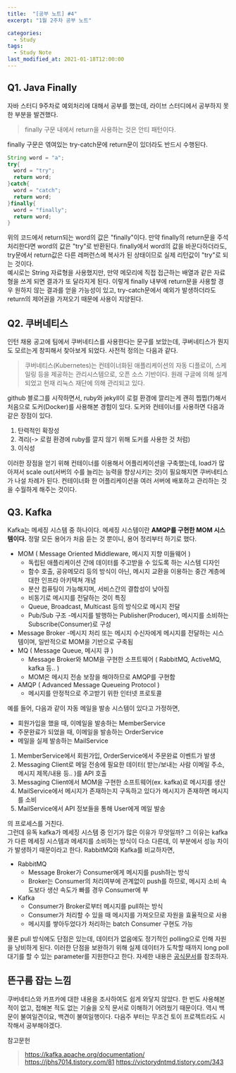```yaml
---
title:  "[공부 노트] #4"
excerpt: "1월 2주차 공부 노트"

categories:
  - Study
tags: 
  - Study Note
last_modified_at: 2021-01-18T12:00:00
---
```

## Q1. Java Finally
자바 스터디 9주차로 예외처리에 대해서 공부를 했는데, 라이브 스터디에서 공부하지 못한 부분을 발견했다.
> finally 구문 내에서 return을 사용하는 것은 안티 패턴이다.  

finally 구문은 엮여있는 try-catch문에 return문이 있더라도 반드시 수행된다.
```java
String word = "a";
try{
  word = "try";
  return word;
}catch{
  word = "catch";
  return word;
}finally{
  word = "finally";
  return word;
}
```
위의 코드에서 return되는 word의 값은 "finally"이다. 만약 finally의 return문을 주석처리한다면 word의 값은 "try"로 반환된다. finally에서 word의 값을 바꾼다하더라도, try문에서 return값은 다른 레퍼런스에 복사가 된 상태이므로 실제 리턴값이 "try"로 되는 것이다.  
예시로는 String 자료형을 사용했지만, 만약 메모리에 직접 접근하는 배열과 같은 자료형을 쓰게 되면 결과가 또 달라지게 된다. 이렇게 finally 내부에 return문을 사용할 경우 원하지 않는 결과를 얻을 가능성이 있고, try-catch문에서 예외가 발생하더라도 return의 제어권을 가져오기 때문에 사용이 지양된다.

## Q2. 쿠버네티스
인턴 채용 공고에 팀에서 쿠버네티스를 사용한다는 문구를 보았는데, 쿠버네티스가 뭔지도 모르는게 창피해서 찾아보게 되었다. 사전적 정의는 다음과 같다.  
>쿠버네티스(Kubernetes)는 컨테이너화된 애플리케이션의 자동 디플로이, 스케일링 등을 제공하는 관리시스템으로, 오픈 소스 기반이다. 원래 구글에 의해 설계되었고 현재 리눅스 재단에 의해 관리되고 있다.  

github 블로그를 시작하면서, ruby와 jekyll이 로컬 환경에 깔리는게 괜히 찝찝(?)해서 처음으로 도커(Docker)를 사용해본 경험이 있다. 도커와 컨테이너를 사용하면 다음과 같은 장점이 있다.
1. 탄력적인 확장성
1. 격리(-> 로컬 환경에 ruby를 깔지 않기 위해 도커를 사용한 것 처럼)
3. 이식성

이러한 장점을 얻기 위해 컨테이너를 이용해서 어플리케이션을 구축했는데, load가 많아져서 scale out(서버의 수를 늘리는 능력을 향상시키는 것)이 필요해지면 쿠버네티스가 나설 차례가 된다. 컨테이너화 한 어플리케이션을 여러 서버에 배포하고 관리하는 것을 수월하게 해주는 것이다. 

## Q3. Kafka
Kafka는 메세징 시스템 중 하나이다. 메세징 시스템이란 **AMQP를 구현한 MOM 시스템이다.** 정말 모든 용어가 처음 듣는 것 뿐이니, 용어 정리부터 하기로 했다.
- MOM ( Message Oriented Middleware, 메시지 지향 미들웨어 )
  - 독립된 애플리케이션 간에 데이터를 주고받을 수 있도록 하는 시스템 디자인
  - 함수 호출, 공유메모리 등의 방식이 아닌, 메시지 교환을 이용하는 중간 계층에 대한 인프라 아키텍쳐 개념
  - 분산 컴퓨팅이 가능해지며, 서비스간의 결합성이 낮아짐
  - 비동기로 메시지를 전달하는 것이 특징
  - Queue, Broadcast, Multicast 등의 방식으로 메시지 전달
  - Pub/Sub 구조
    -메시지를 발행하는 Publisher(Producer), 메시지를 소비하는 Subscribe(Consumer)로 구성
- Message Broker
  -메시지 처리 또는 메시지 수신자에게 메시지를 전달하는 시스템이며, 일반적으로 MOM을 기반으로 구축됨
- MQ ( Message Queue, 메시지 큐 )
  - Message Broker와 MOM을 구현한 소프트웨어 ( RabbitMQ, ActiveMQ, kafka 등.. )
  - MOM은 메시지 전송 보장을 해야하므로 AMQP를 구현함
- AMQP ( Advanced Message Queueing Protocol )
  - 메시지를 안정적으로 주고받기 위한 인터넷 프로토콜

예를 들어, 다음과 같이 자동 메일을 발송 시스템이 있다고 가정하면,
- 회원가입을 했을 때, 이메일을 발송하는 MemberService
- 주문완료가 되었을 때, 이메일을 발송하는 OrderService
- 메일을 실제 발송하는 MailService

1. MemberService에서 회원가입, OrderService에서 주문완료 이벤트가 발생
1. Messaging Client로 메일 전송에 필요한 데이터( 받는/보내는 사람 이메일 주소, 메시지 제목/내용 등.. )를 API 호출
1. Messaging Client에서 MOM을 구현한 소프트웨어(ex. kafka)로 메시지를 생산
1. MailService에서 메시지가 존재하는지 구독하고 있다가 메시지가 존재하면 메시지를 소비
1. MailService에서 API 정보들을 통해 User에게 메일 발송

의 프로세스를 거친다.  
그런데 유독 kafka가 메세징 시스템 중 인기가 많은 이유가 무엇일까? 그 이유는 kafka가 다른 메세징 시스템과 메세지를 소비하는 방식이 다소 다른데, 이 부분에서 성능 차이가 발생하기 때문이라고 한다. RabbitMQ와 Kafka를 비교하자면,  
- RabbitMQ
  - Message Broker가 Consumer에게 메시지를 push하는 방식
  - Broker는 Consumer의 처리여부에 관계없이 push를 하므로, 메시지 소비 속도보다 생산 속도가 빠를 경우 Consumer에 부
- Kafka
  - Consumer가 Broker로부터 메시지를 pull하는 방식
  - Consumer가 처리할 수 있을 때 메시지를 가져오므로 자원을 효율적으로 사용
  - 메시지를 쌓아두었다가 처리하는 batch Consumer 구현도 가능

물론 pull 방식에도 단점은 있는데, 데이터가 없음에도 정기적인 polling으로 인해 자원을 낭비하게 된다. 이러한 단점을 보완하기 위해 실제 데이터가 도착할 때까지 long poll 대기를 할 수 있는 parameter를 지원한다고 한다. 자세한 내용은 [공식문서](https://kafka.apache.org/documentation/#design_pull)를 참조하자.

## 뜬구름 잡는 느낌
쿠버네티스와 카프카에 대한 내용을 조사하여도 쉽게 와닿지 않았다. 한 번도 사용해본 적이 없고, 접해본 적도 없는 기술을 오직 문서로 이해하기 어려웠기 때문이다. 역시 백문이 불여일견이요, 백견이 불여일행이다. 다음주 부터는 무조건 토이 프로젝트라도 시작해서 공부해야겠다.

참고문헌
> https://kafka.apache.org/documentation/
https://jbhs7014.tistory.com/81
https://victorydntmd.tistory.com/343